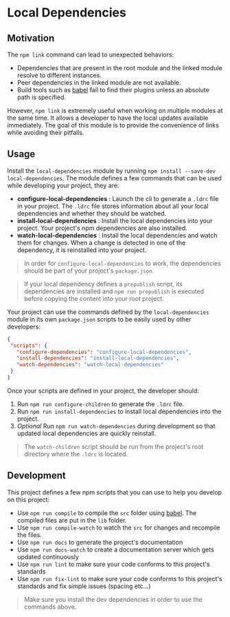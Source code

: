 # Local Dependencies

## Motivation

The `npm link` command can lead to unexpected behaviors: 

 - Dependencies that are present in the root module and the linked module resolve to different instances.
 - Peer dependencies in the linked module are not available.
 - Build tools such as [babel](https://babeljs.io/) fail to find their plugins unless an absolute path is specified.
 
However, `npm link` is extremely useful when working on multiple modules at the same time. It allows a developer to have the local updates available immediately. The goal of this module is to provide the convenience of links while avoiding their pitfalls.

## Usage

Install the `local-dependencies` module by running `npm install --save-dev local-dependencies`. The module defines a few commands that can be used while developing your project, they are:
 
 - **configure-local-dependencies** : Launch the cli to generate a `.ldrc` file in your project. The `.ldrc` file stores information about all your local dependencies and whether they should be watched.
 - **install-local-dependencies** : Install the local dependencies into your project. Your project's npm dependencies are also installed.
 - **watch-local-dependencies** : Install the local dependencies and watch them for changes. When a change is detected in one of the dependency, it is reinstalled into your project.
  
> In order for `configure-local-dependencies` to work, the dependencies should be part of your project's `package.json`.

> If your local dependency defines a `prepublish` script, its dependencies are installed and `npm run prepublish` is executed before copying the content into your root project. 
 
Your project can use the commands defined by the `local-dependencies` module in its own `package.json` scripts to be easily used by other developers: 
 
 ```json
{
  "scripts": {
    "configure-dependencies": "configure-local-dependencies",
    "install-dependencies": "install-local-dependencies",
    "watch-dependencies": "watch-local-dependencies"
  }
}
```

Once your scripts are defined in your project, the developer should:

1. Run `npm run configure-children` to generate the `.ldrc` file.
2. Run `npm run install-dependencies` to install local dependencies into the project.
3. *Optional* Run `npm run watch-dependencies` during development so that updated local dependencies are quickly reinstall. 

> The `watch-children` script should be run from the project's root directory where the `.ldrc` is located.

## Development

This project defines a few npm scripts that you can use to help you develop on this project:

 - Use `npm run compile` to compile the `src` folder using [babel](https://babeljs.io/). The compiled files are put in the `lib` folder.
 - Use `npm run compile-watch` to watch the `src` for changes and recompile the files.
 - Use `npm run docs` to generate the project's documentation
 - Use `npm run docs-watch` to create a documentation server which gets updated continuously
 - Use `npm run lint` to make sure your code conforms to this project's standards
 - Use `npm run fix-lint` to make sure your code conforms to this project's standards and fix simple issues (spacing etc...)

> Make sure you install the dev dependencies in order to use the commands above.



